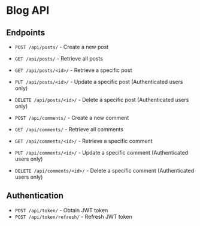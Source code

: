 # Blog API

## Endpoints

- `POST /api/posts/` - Create a new post
- `GET /api/posts/` - Retrieve all posts
- `GET /api/posts/<id>/` - Retrieve a specific post
- `PUT /api/posts/<id>/` - Update a specific post (Authenticated users only)
- `DELETE /api/posts/<id>/` - Delete a specific post (Authenticated users only)

- `POST /api/comments/` - Create a new comment
- `GET /api/comments/` - Retrieve all comments
- `GET /api/comments/<id>/` - Retrieve a specific comment
- `PUT /api/comments/<id>/` - Update a specific comment (Authenticated users only)
- `DELETE /api/comments/<id>/` - Delete a specific comment (Authenticated users only)

## Authentication

- `POST /api/token/` - Obtain JWT token
- `POST /api/token/refresh/` - Refresh JWT token
